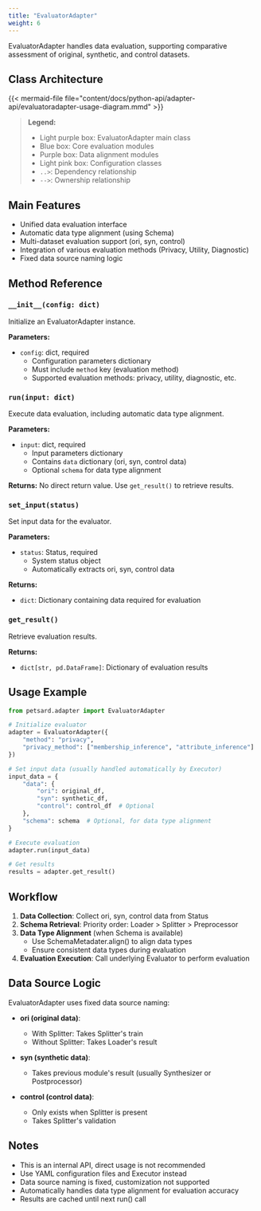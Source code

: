 ```yaml
---
title: "EvaluatorAdapter"
weight: 6
---
```


EvaluatorAdapter handles data evaluation, supporting comparative assessment of original, synthetic, and control datasets.

## Class Architecture

{{< mermaid-file file="content/docs/python-api/adapter-api/evaluatoradapter-usage-diagram.mmd" >}}

> **Legend:**
> - Light purple box: EvaluatorAdapter main class
> - Blue box: Core evaluation modules
> - Purple box: Data alignment modules
> - Light pink box: Configuration classes
> - `..>`: Dependency relationship
> - `-->`: Ownership relationship

## Main Features

- Unified data evaluation interface
- Automatic data type alignment (using Schema)
- Multi-dataset evaluation support (ori, syn, control)
- Integration of various evaluation methods (Privacy, Utility, Diagnostic)
- Fixed data source naming logic

## Method Reference

### `__init__(config: dict)`

Initialize an EvaluatorAdapter instance.

**Parameters:**
- `config`: dict, required
  - Configuration parameters dictionary
  - Must include `method` key (evaluation method)
  - Supported evaluation methods: privacy, utility, diagnostic, etc.

### `run(input: dict)`

Execute data evaluation, including automatic data type alignment.

**Parameters:**
- `input`: dict, required
  - Input parameters dictionary
  - Contains `data` dictionary (ori, syn, control data)
  - Optional `schema` for data type alignment

**Returns:**
No direct return value. Use `get_result()` to retrieve results.

### `set_input(status)`

Set input data for the evaluator.

**Parameters:**
- `status`: Status, required
  - System status object
  - Automatically extracts ori, syn, control data

**Returns:**
- `dict`: Dictionary containing data required for evaluation

### `get_result()`

Retrieve evaluation results.

**Returns:**
- `dict[str, pd.DataFrame]`: Dictionary of evaluation results

## Usage Example

```python
from petsard.adapter import EvaluatorAdapter

# Initialize evaluator
adapter = EvaluatorAdapter({
    "method": "privacy",
    "privacy_method": ["membership_inference", "attribute_inference"]
})

# Set input data (usually handled automatically by Executor)
input_data = {
    "data": {
        "ori": original_df,
        "syn": synthetic_df,
        "control": control_df  # Optional
    },
    "schema": schema  # Optional, for data type alignment
}

# Execute evaluation
adapter.run(input_data)

# Get results
results = adapter.get_result()
```

## Workflow

1. **Data Collection**: Collect ori, syn, control data from Status
2. **Schema Retrieval**: Priority order: Loader > Splitter > Preprocessor
3. **Data Type Alignment** (when Schema is available)
   - Use SchemaMetadater.align() to align data types
   - Ensure consistent data types during evaluation
4. **Evaluation Execution**: Call underlying Evaluator to perform evaluation

## Data Source Logic

EvaluatorAdapter uses fixed data source naming:

- **ori (original data)**:
  - With Splitter: Takes Splitter's train
  - Without Splitter: Takes Loader's result
  
- **syn (synthetic data)**:
  - Takes previous module's result (usually Synthesizer or Postprocessor)
  
- **control (control data)**:
  - Only exists when Splitter is present
  - Takes Splitter's validation

## Notes

- This is an internal API, direct usage is not recommended
- Use YAML configuration files and Executor instead
- Data source naming is fixed, customization not supported
- Automatically handles data type alignment for evaluation accuracy
- Results are cached until next run() call